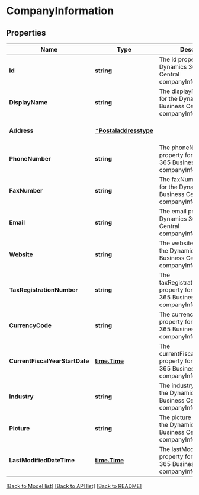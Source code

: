# CompanyInformation

## Properties
Name | Type | Description | Notes
------------ | ------------- | ------------- | -------------
**Id** | **string** | The id property for the Dynamics 365 Business Central companyInformation entity | [optional] [default to null]
**DisplayName** | **string** | The displayName property for the Dynamics 365 Business Central companyInformation entity | [optional] [default to null]
**Address** | [***Postaladdresstype**](postaladdresstype.md) |  | [optional] [default to null]
**PhoneNumber** | **string** | The phoneNumber property for the Dynamics 365 Business Central companyInformation entity | [optional] [default to null]
**FaxNumber** | **string** | The faxNumber property for the Dynamics 365 Business Central companyInformation entity | [optional] [default to null]
**Email** | **string** | The email property for the Dynamics 365 Business Central companyInformation entity | [optional] [default to null]
**Website** | **string** | The website property for the Dynamics 365 Business Central companyInformation entity | [optional] [default to null]
**TaxRegistrationNumber** | **string** | The taxRegistrationNumber property for the Dynamics 365 Business Central companyInformation entity | [optional] [default to null]
**CurrencyCode** | **string** | The currencyCode property for the Dynamics 365 Business Central companyInformation entity | [optional] [default to null]
**CurrentFiscalYearStartDate** | [**time.Time**](time.Time.md) | The currentFiscalYearStartDate property for the Dynamics 365 Business Central companyInformation entity | [optional] [default to null]
**Industry** | **string** | The industry property for the Dynamics 365 Business Central companyInformation entity | [optional] [default to null]
**Picture** | **string** | The picture property for the Dynamics 365 Business Central companyInformation entity | [optional] [default to null]
**LastModifiedDateTime** | [**time.Time**](time.Time.md) | The lastModifiedDateTime property for the Dynamics 365 Business Central companyInformation entity | [optional] [default to null]

[[Back to Model list]](../README.md#documentation-for-models) [[Back to API list]](../README.md#documentation-for-api-endpoints) [[Back to README]](../README.md)

